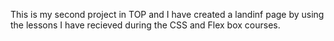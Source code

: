 This is my second project in TOP and I have created a landinf page by using the lessons I have recieved during the CSS and Flex box courses.